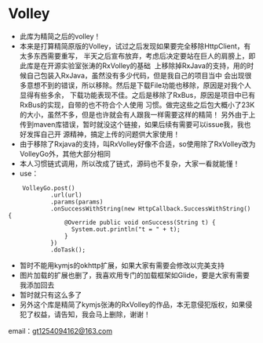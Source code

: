 # Volley
* 此库为精简之后的volley！
* 本来是打算精简原版的Volley，试过之后发现如果要完全移除HttpClient，有太多东西需要重写，
  半天之后宣布放弃，考虑后决定要站在巨人的肩膀上，即此库是在开源实验室张涛的RxVolley的基础
  上移除掉RxJava的支持，用的时候自己包装入RxJava，虽然没有多少代码，但是我自己的项目当中
  会出现很多意想不到的错误，所以移除。然后是下载File功能也移除，原因是对我个人显得有些多余，
  下载功能表现不佳。之后是移除了RxBus，原因是项目中已有RxBus的实现，自带的也不符合个人使用
  习惯。做完这些之后包大概小了23K的大小，虽然不多，但是也许就会有人跟我一样需要这样的精简！
  另外由于上传到maven库错误，暂时就没这个链接，如果后续有需要可以issue我，我也好发挥自己开
  源精神，搞定上传的问题供大家使用！
* 由于移除了Rxjava的支持，叫RxVolley好像不合适，so使用除了RxVolley改为VolleyGo外，其他大部分相同
* 本人习惯链式调用，所以改成了链式，源码也不复杂，大家一看就能懂！
* use：
```
	VolleyGo.post()
	        .url(url)
	        .params(params)
	        .onSuccessWithString(new HttpCallback.SuccessWithString() {
	            @Override public void onSuccess(String t) {
	              System.out.println("t = " + t);
	            }
	        })
	        .doTask();
```
* 暂时不能用kymjs的okhttp扩展，如果大家有需要会修改以完美支持
* 图片加载的扩展也删了，我喜欢用专门的加载框架如Glide，要是大家有需要我添加回去
* 暂时就只有这么多了
* 另外这个库是精简了kymjs张涛的RxVolley的作品，本无意侵犯版权，如果侵犯了权益，请告知，我会马上删除，谢谢！

email：gt1254094162@163.com
